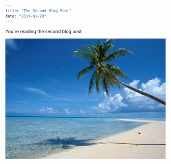 ```yaml
---
title: "The Second Blog Post"
date: "2019-01-29"
---
```


You're reading the second blog post

![Tranquil Beach](tranquil-beach.jpg)